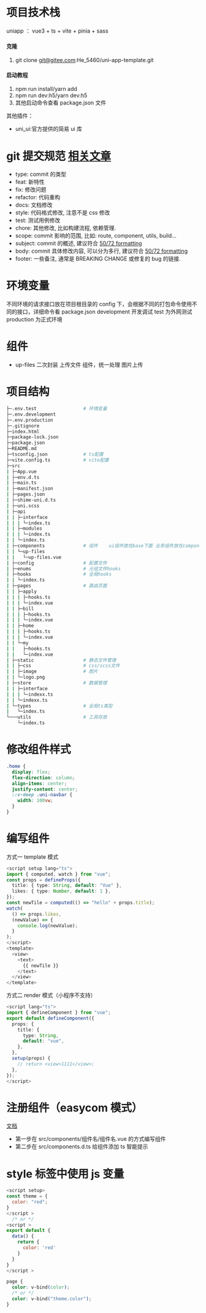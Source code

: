 # 项目技术栈

uniapp ： vue3 + ts + vite + pinia + sass

#### 克隆

1. git clone git@gitee.com:He_5460/uni-app-template.git

#### 启动教程

1.  npm run install/yarn add
2.  npm run dev:h5/yarn dev:h5
3.  其他启动命令查看 package.json 文件

其他插件：

- uni_ui:官方提供的简易 ui 库

# git 提交规范 [相关文章](https://juejin.cn/post/6844903606815064077)

- type: commit 的类型
- feat: 新特性
- fix: 修改问题
- refactor: 代码重构
- docs: 文档修改
- style: 代码格式修改, 注意不是 css 修改
- test: 测试用例修改
- chore: 其他修改, 比如构建流程, 依赖管理.
- scope: commit 影响的范围, 比如: route, component, utils, build...
- subject: commit 的概述, 建议符合 [50/72 formatting](https://link.juejin.cn/?target=https%3A%2F%2Flink.zhihu.com%2F%3Ftarget%3Dhttps%253A%2F%2Fstackoverflow.com%2Fquestions%2F2290016%2Fgit-commit-messages-50-72-formatting)
- body: commit 具体修改内容, 可以分为多行, 建议符合 [50/72 formatting](https://link.juejin.cn/?target=https%3A%2F%2Flink.zhihu.com%2F%3Ftarget%3Dhttps%253A%2F%2Fstackoverflow.com%2Fquestions%2F2290016%2Fgit-commit-messages-50-72-formatting)
- footer: 一些备注, 通常是 BREAKING CHANGE 或修复的 bug 的链接.

# 环境变量

不同环境的请求接口放在项目根目录的 config 下，会根据不同的打包命令使用不同的接口，详细命令看 package.json
development 开发调试
test 为外网测试
production 为正式环境

# 组件

- up-files 二次封装 上传文件 组件，统一处理 图片上传

# 项目结构

```bash
├─.env.test                 # 环境变量
├─.env.development
├─.env.production
├─.gitignore
├─index.html
├─package-lock.json
├─package.json
├─README.md
├─tsconfig.json             # ts配置
├─vite.config.ts            # vite配置
├─src
| ├─App.vue
| ├─env.d.ts
| ├─main.ts
| ├─manifest.json
| ├─pages.json
| ├─shime-uni.d.ts
| ├─uni.scss
| ├─api
| | ├─interface
| | | └─index.ts
| | ├─modules
| | | └─index.ts
| | └─index.ts
| ├─components              # 组件    ui组件放在base下面 业务组件放在components下
| | └─up-files
| |   └─up-files.vue
| ├─config                  # 配置文件
| ├─enums                   # 元组文件hooks
| ├─hooks                   # 全局hooks
| | └─index.ts
| ├─pages                   # 路由页面
| | ├─apply
| | | ├─hooks.ts
| | | └─index.vue
| | ├─bill
| | | ├─hooks.ts
| | | └─index.vue
| | ├─home
| | | ├─hooks.ts
| | | └─index.vue
| | └─my
| |   ├─hooks.ts
| |   └─index.vue
| ├─static                  # 静态文件管理
| | ├─css                   # css/scss文件
| | ├─image                 # 图片
| | └─logo.png
| ├─store                   # 数据管理
| | ├─interface
| | | └─indexx.ts
| | └─indexx.ts
| └─types                   # 全局ts类型
|   └─index.ts
└───utils                   # 工具存放
    └─index.ts
```

# 修改组件样式

```css
.home {
  display: flex;
  flex-direction: column;
  align-items: center;
  justify-content: center;
  ::v-deep .uni-navbar {
    width: 100vw;
  }
}
```

# 编写组件

方式一 template 模式

```ts
<script setup lang="ts">
import { computed, watch } from "vue";
const props = defineProps({
  title: { type: String, default: "Vue" },
  likes: { type: Number, default: 1 },
});
const newTile = computed(() => "hello" + props.title);
watch(
  () => props.likes,
  (newValue) => {
    console.log(newValue);
  }
);
</script>
<template>
  <view>
    <text>
      {{ newTile }}
    </text>
  </view>
</template>
```

方式二 render 模式（小程序不支持）

```ts
<script lang="ts">
import { defineComponent } from "vue";
export default defineComponent({
  props: {
    title: {
      type: String,
      default: "vue",
    },
  },
  setup(props) {
    // return <view>1111</view>;
  },
});
</script>
```

# 注册组件（easycom 模式）

[文档](https://uniapp.dcloud.io/collocation/pages.html#easycom)

- 第一步在 src/components/组件名/组件名.vue 的方式编写组件
- 第二步在 src/components.d.ts 给组件添加 ts 智能提示

# style 标签中使用 js 变量

```js
<script setup>
const theme = {
  color: "red";
}
</script >
  /* or */
<script >
export default {
  data() {
    return {
      color: 'red'
    }
  }
}
</script >
```

```css
page {
  color: v-bind(color);
  /* or */
  color: v-bind("theme.color");
}
```
